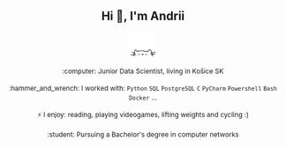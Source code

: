 <div align="center">
    <h2>Hi 👋, I'm Andrii</h2>
    <p align="center">
        <img src="cat.webp" width="50"/>
    </p>
    <p><span style="font-size: 12px;">:computer: Junior Data Scientist, living in Košice SK</span></p>
    <p><span style="font-size: 12px;">:hammer_and_wrench: I worked with: <code>Python</code> <code>SQL</code> <code>PostgreSQL</code> <code>C</code> <code>PyCharm</code> <code>Powershell</code> <code>Bash</code> <code>Docker</code> ...</span></p>
    <p><span style="font-size: 12px;">⚡ I enjoy: reading, playing videogames, lifting weights and cycling :)</span></p>
    <p><span style="font-size: 12px;">:student: Pursuing a Bachelor's degree in computer networks</span></p>
</div>
